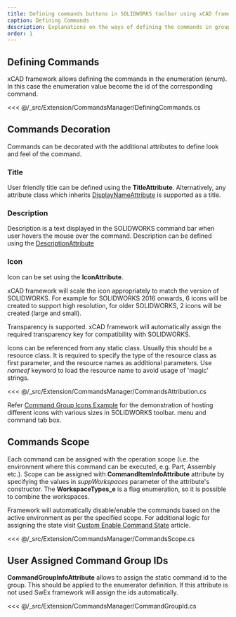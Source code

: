 ```yaml
---
title: Defining commands buttons in SOLIDWORKS toolbar using xCAD framework
caption: Defining Commands
description: Explanations on the ways of defining the commands in groups using xCAD framework for SOLIDWORKS add-ins in C# and VB.NET
order: 1
---
```

## Defining Commands

xCAD framework allows defining the commands in the enumeration (enum). In this case the enumeration value become the id of the corresponding command.

<<< @/_src/Extension/CommandsManager/DefiningCommands.cs

## Commands Decoration

Commands can be decorated with the additional attributes to define look and feel of the command.

### Title

User friendly title can be defined using the **TitleAttribute**. Alternatively, any attribute class which inherits [DisplayNameAttribute](https://docs.microsoft.com/en-us/dotnet/api/system.componentmodel.displaynameattribute?view=netframework-4.0) is supported as a title.

### Description

Description is a text displayed in the SOLIDWORKS command bar when user hovers the mouse over the command. Description can be defined using the [DescriptionAttribute](https://docs.microsoft.com/en-us/dotnet/api/system.componentmodel.descriptionattribute?view=netframework-4.0)

### Icon

Icon can be set using the **IconAttribute**.

xCAD framework will scale the icon appropriately to match the version of SOLIDWORKS. For example for SOLIDWORKS 2016 onwards, 6 icons will be created to support high resolution, for older SOLIDWORKS, 2 icons will be created (large and small).

Transparency is supported. xCAD framework will automatically assign the required transparency key for compatibility with SOLIDWORKS.

Icons can be referenced from any static class. Usually this should be a resource class. It is required to specify the type of the resource class as first parameter, and the resource names as additional parameters. Use *nameof* keyword to load the resource name to avoid usage of 'magic' strings.

<<< @/_src/Extension/CommandsManager/CommandsAttribution.cs

Refer [Command Group Icons Example](https://github.com/xarial/xcad-examples/tree/master/CommandGroupIcons) for the demonstration of hosting different icons with various sizes in SOLIDWORKS toolbar. menu and command tab box.

## Commands Scope

Each command can be assigned with the operation scope (i.e. the environment where this command can be executed, e.g. Part, Assembly etc.). Scope can be assigned with **CommandItemInfoAttribute** attribute by specifying the values in *suppWorkspaces* parameter of the attribute's constructor. The **WorkspaceTypes_e** is a flag enumeration, so it is possible to combine the workspaces.

Framework will automatically disable/enable the commands based on the active environment as per the specified scope. For additional logic for assigning the state visit [Custom Enable Command State](../../../extensions/commands/command-states/index) article.

<<< @/_src/Extension/CommandsManager/CommandsScope.cs

## User Assigned Command Group IDs

**CommandGroupInfoAttribute** allows to assign the static command id to the group. This should be applied to the enumerator definition. If this attribute is not used SwEx framework will assign the ids automatically.

<<< @/_src/Extension/CommandsManager/CommandGroupId.cs

